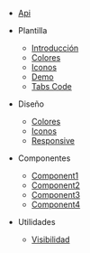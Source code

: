* [Api](api.md)

* Plantilla
  * [Introducción](/)
  * [Colores](templateColor.md)
  * [Iconos](templateIcon.md)
  * [Demo](templateDemo.md)
  * [Tabs Code](templateTabs.md)

* Diseño
  * [Colores](colors.md)
  * [Iconos](icons.md)
  * [Responsive](responsive.md)

* Componentes

  * [Component1](README2.md)
  * [Component2](guide.md)
  * [Component3](guide.md)
  * [Component4](guide.md)

* Utilidades

  * [Visibilidad](visibility.md)
